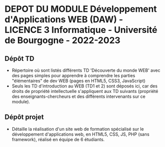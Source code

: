 # DEPOT DU MODULE Développement d'Applications WEB (DAW) - LICENCE 3 Informatique - Université de Bourgogne - 2022-2023

## Dépôt TD
- Répertoire où sont listés différents TD 'Découverte du monde WEB' avec des pages simples pour apprendre à comprendre les parties "élémentaires" de dev WEB (pages en HTML5, CSS3, JavaScript)
- Seuls les TD d'introduction au WEB (TD1 et 2) sont déposés ici, car des droits de propriété intellectuelle s'appliquent aux TD suivants (propriété des enseignants-chercheurs et des différents intervenants sur ce module).

## Dépôt projet
- Détaille la réalisation d'un site web de formation spécialisé sur le développement d'applications web, en HTML5, CSS, JS, PHP (sans framework), réalisé en équipe de 6 étudiants.
